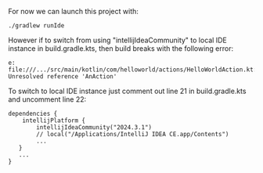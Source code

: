 For now we can launch this project with:
```
./gradlew runIde
```
However if to switch from using "intellijIdeaCommunity" to local IDE instance in build.gradle.kts, then build breaks with the following error:
```
e: file:///.../src/main/kotlin/com/helloworld/actions/HelloWorldAction.kt:3:42 Unresolved reference 'AnAction'
```
To switch to local IDE instance just comment out line 21 in build.gradle.kts and uncomment line 22:
```
dependencies {
    intellijPlatform {
        intellijIdeaCommunity("2024.3.1")
        // local("/Applications/IntelliJ IDEA CE.app/Contents")
        ...
   }
   ...
}
```